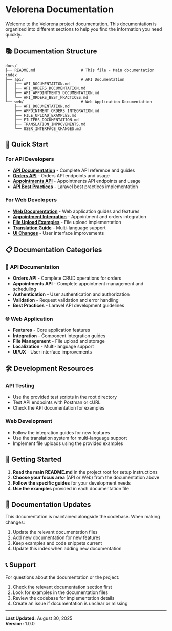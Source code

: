 # Velorena Documentation

Welcome to the Velorena project documentation. This documentation is organized into different sections to help you find the information you need quickly.

## 📚 Documentation Structure

```
docs/
├── README.md                    # This file - Main documentation index
├── api/                         # API Documentation
│   ├── API_DOCUMENTATION.md
│   ├── API_ORDERS_DOCUMENTATION.md
│   ├── API_APPOINTMENTS_DOCUMENTATION.md
│   └── API_ORDERS_BEST_PRACTICES.md
└── web/                         # Web Application Documentation
    ├── API_DOCUMENTATION.md
    ├── APPOINTMENT_ORDERS_INTEGRATION.md
    ├── FILE_UPLOAD_EXAMPLES.md
    ├── FILTERS_DOCUMENTATION.md
    ├── TRANSLATION_IMPROVEMENTS.md
    └── USER_INTERFACE_CHANGES.md
```

## 🚀 Quick Start

### For API Developers

-   **[API Documentation](api/)** - Complete API reference and guides
-   **[Orders API](api/API_ORDERS_DOCUMENTATION.md)** - Orders API endpoints and usage
-   **[Appointments API](api/API_APPOINTMENTS_DOCUMENTATION.md)** - Appointments API endpoints and usage
-   **[API Best Practices](api/API_ORDERS_BEST_PRACTICES.md)** - Laravel best practices implementation

### For Web Developers

-   **[Web Documentation](web/)** - Web application guides and features
-   **[Appointment Integration](web/APPOINTMENT_ORDERS_INTEGRATION.md)** - Appointment and orders integration
-   **[File Upload Examples](web/FILE_UPLOAD_EXAMPLES.md)** - File upload implementation
-   **[Translation Guide](web/TRANSLATION_IMPROVEMENTS.md)** - Multi-language support
-   **[UI Changes](web/USER_INTERFACE_CHANGES.md)** - User interface improvements

## 📋 Documentation Categories

### 🔌 API Documentation

-   **Orders API** - Complete CRUD operations for orders
-   **Appointments API** - Complete appointment management and scheduling
-   **Authentication** - User authentication and authorization
-   **Validation** - Request validation and error handling
-   **Best Practices** - Laravel API development guidelines

### 🌐 Web Application

-   **Features** - Core application features
-   **Integration** - Component integration guides
-   **File Management** - File upload and storage
-   **Localization** - Multi-language support
-   **UI/UX** - User interface improvements

## 🛠️ Development Resources

### API Testing

-   Use the provided test scripts in the root directory
-   Test API endpoints with Postman or cURL
-   Check the API documentation for examples

### Web Development

-   Follow the integration guides for new features
-   Use the translation system for multi-language support
-   Implement file uploads using the provided examples

## 📖 Getting Started

1. **Read the main README.md** in the project root for setup instructions
2. **Choose your focus area** (API or Web) from the documentation above
3. **Follow the specific guides** for your development needs
4. **Use the examples** provided in each documentation file

## 🔄 Documentation Updates

This documentation is maintained alongside the codebase. When making changes:

1. Update the relevant documentation files
2. Add new documentation for new features
3. Keep examples and code snippets current
4. Update this index when adding new documentation

## 📞 Support

For questions about the documentation or the project:

1. Check the relevant documentation section first
2. Look for examples in the documentation files
3. Review the codebase for implementation details
4. Create an issue if documentation is unclear or missing

---

**Last Updated:** August 30, 2025  
**Version:** 1.0.0
